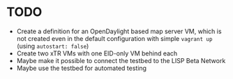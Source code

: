 # TODO

* Create a definition for an OpenDaylight based map server VM, which is not
  created even in the default configuration with simple `vagrant up` (using
  `autostart: false`)
* Create two xTR VMs with one EID-only VM behind each
* Maybe make it possible to connect the testbed to the LISP Beta Network
* Maybe use the testbed for automated testing
